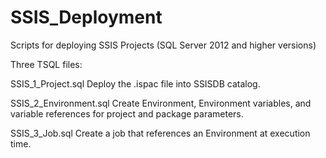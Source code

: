 # SSIS_Deployment
Scripts for deploying SSIS Projects (SQL Server 2012 and higher versions)

Three TSQL files:

SSIS_1_Project.sql	Deploy the .ispac file into SSISDB catalog.
 
SSIS_2_Environment.sql	Create Environment, Environment variables, and variable references for project and package parameters.
 
SSIS_3_Job.sql Create a job that references an Environment at execution time.
